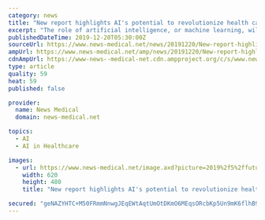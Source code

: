 ```yaml
---
category: news
title: "New report highlights AI's potential to revolutionize health care"
excerpt: "The role of artificial intelligence, or machine learning, will be pivotal as the industry wrestles with a gargantuan amount of data that could improve -- or muddle -- health and cost priorities, according to a National Academy of Medicine Special Publication on the use of AI in health care. Yet, the current explosion of investment and ..."
publishedDateTime: 2019-12-20T05:30:00Z
sourceUrl: https://www.news-medical.net/news/20191220/New-report-highlights-AIs-potential-to-revolutionize-health-care.aspx
ampUrl: https://www.news-medical.net/amp/news/20191220/New-report-highlights-AIs-potential-to-revolutionize-health-care.aspx
cdnAmpUrl: https://www-news--medical-net.cdn.ampproject.org/c/s/www.news-medical.net/amp/news/20191220/New-report-highlights-AIs-potential-to-revolutionize-health-care.aspx
type: article
quality: 59
heat: 59
published: false

provider:
  name: News Medical
  domain: news-medical.net

topics:
  - AI
  - AI in Healthcare

images:
  - url: https://www.news-medical.net/image.axd?picture=2019%2f5%2ffuturistic_techno_design_on_background_of_supercomputer_data_center_-_Image_-_Timofeev_Vladimir_M1_402c068791b640469e416c4f55d84afe-620x480.jpg
    width: 620
    height: 480
    title: "New report highlights AI's potential to revolutionize health care"

secured: "geNAZYHTC+M50FRmmNnwgJEqEWtAqtUmOtDKmO6MEqsORcbKp5Un9mK6flhB9IVsBJ38VwIYDTvo5hOaaF6aYWR5J8/qKc66DBK8ZCzqZkgRiSRSJW80mrN7oWr7I2rvA1vYQU6hJng8PWJgmqtuzLK59IP2YUwY2p96TioBf/Uy7tHpyXz1+1iSvBXeasdSvk2/zFb8v33/lZ25tBtvyq08Zrei8+SI/cUtDr6/WqSyZH2LciMI8G2DFTaPZO1g2Ts/fQS9vjnP35TOqn7thg==;Ds1+51tuW0v2bYyLqMm7jg=="
---
```


